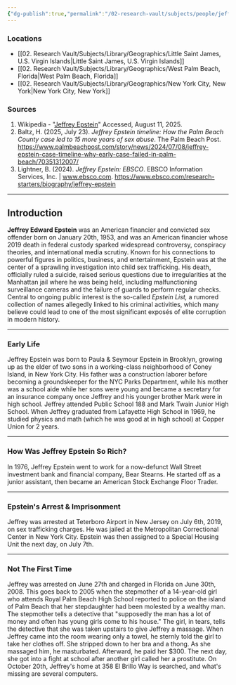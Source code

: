 ```yaml
---
{"dg-publish":true,"permalink":"/02-research-vault/subjects/people/jeffrey-epstein/jeffrey-epstein/","tags":["epstein","research"],"created":"2025-07-08T15:33:23.795-04:00","updated":"2025-08-18T09:59:16.840-04:00"}
---
```


### Locations
- [[02. Research Vault/Subjects/Library/Geographics/Little Saint James, U.S. Virgin Islands\|Little Saint James, U.S. Virgin Islands]]
- [[02. Research Vault/Subjects/Library/Geographics/West Palm Beach, Florida\|West Palm Beach, Florida]]
- [[02. Research Vault/Subjects/Library/Geographics/New York City, New York\|New York City, New York]]
### Sources
1. Wikipedia - "[Jeffrey Epstein](https://en.wikipedia.org/wiki/Jeffrey_Epstein)" Accessed, August 11, 2025.
2. Baltz, H. (2025, July 23). _Jeffrey Epstein timeline: How the Palm Beach County case led to 15 more years of sex abuse_. The Palm Beach Post. https://www.palmbeachpost.com/story/news/2024/07/08/jeffrey-epstein-case-timeline-why-early-case-failed-in-palm-beach/70351312007/
3. Lightner, B. (2024). _Jeffrey Epstein: EBSCO_. EBSCO Information Services, Inc. | www.ebsco.com. https://www.ebsco.com/research-starters/biography/jeffrey-epstein

--- 
## Introduction
**Jeffrey Edward Epstein** was an American financier and convicted sex offender born on January 20th, 1953, and was an American financier whose 2019 death in federal custody sparked widespread controversy, conspiracy theories, and international media scrutiny. Known for his connections to powerful figures in politics, business, and entertainment, Epstein was at the center of a sprawling investigation into child sex trafficking. His death, officially ruled a suicide, raised serious questions due to irregularities at the Manhattan jail where he was being held, including malfunctioning surveillance cameras and the failure of guards to perform regular checks. Central to ongoing public interest is the so-called _Epstein List,_ a rumored collection of names allegedly linked to his criminal activities, which many believe could lead to one of the most significant exposés of elite corruption in modern history.

---
### Early Life
Jeffrey Epstein was born to Paula & Seymour Epstein in Brooklyn, growing up as the elder of two sons in a working-class neighborhood of Coney Island, in New York City. His father was a construction laborer before becoming a groundskeeper for the NYC Parks Department, while his mother was a school aide while her sons were young and became a secretary for an insurance company once Jeffrey and his younger brother Mark were in high school. Jeffrey attended Public School 188 and Mark Twain Junior High School. When Jeffrey graduated from Lafayette High School in 1969, he studied physics and math (which he was good at in high school) at Copper Union for 2 years. 

---

### How Was Jeffrey Epstein So Rich?
In 1976, Jeffrey Epstein went to work for a now-defunct Wall Street investment bank and financial company, Bear Stearns. He started off as a junior assistant, then became an American Stock Exchange Floor Trader.

---
### Epstein's Arrest & Imprisonment
Jeffrey was arrested at Teterboro Airport in New Jersey on July 6th, 2019, on sex trafficking charges. He was jailed at the Metropolitan Correctional Center in New York City. Epstein was then assigned to a Special Housing Unit the next day, on July 7th.

---
### Not The First Time
Jeffrey was arrested on June 27th and charged in Florida on June 30th, 2008. This goes back to 2005 when the stepmother of a 14-year-old girl who attends Royal Palm Beach High School reported to police on the island of Palm Beach that her stepdaughter had been molested by a wealthy man. The stepmother tells a detective that "supposedly the man has a lot of money and often has young girls come to his house." The girl, in tears, tells the detective that she was taken upstairs to give Jeffrey a massage. When Jeffrey came into the room wearing only a towel, he sternly told the girl to take her clothes off. She stripped down to her bra and a thong. As she massaged him, he masturbated. Afterward, he paid her $300. The next day, she got into a fight at school after another girl called her a prostitute. On October 20th, Jeffrey's home at 358 El Brillo Way is searched, and what's missing are several computers. 
